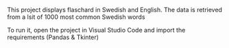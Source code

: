 This project displays flaschard in Swedish and English. The data is retrieved from a lsit of 1000 most common Swedish words

To run it, open the project in Visual Studio Code and import the requirements (Pandas & Tkinter)
